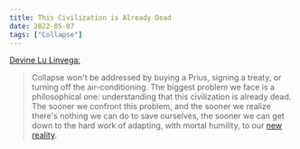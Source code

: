 ```yaml
---
title: This Civilization is Already Dead
date: 2022-05-07
tags: ["Collapse"]
---
```


[Devine Lu Linvega:](https://wiki.xxiivv.com/site/ethics.html)

> Collapse won't be addressed by buying a Prius, signing a treaty, or turning off the air-conditioning. The biggest problem we face is a philosophical one:<!--x--> understanding that this civilization is already dead. The sooner we confront this problem, and the sooner we realize there's nothing we can do to save ourselves, the sooner we can get down to the hard work of adapting, with mortal humility, to our [new reality](https://wiki.xxiivv.com/site/collapse.html).
